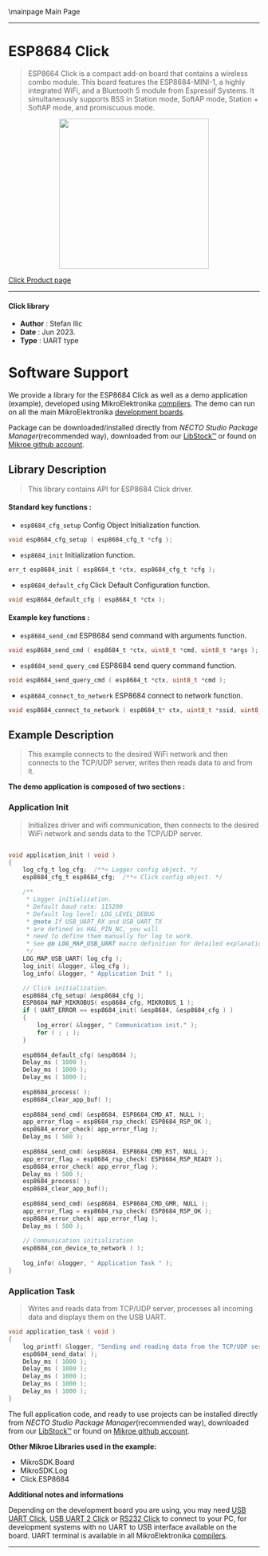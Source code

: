 \mainpage Main Page

---
# ESP8684 Click

> ESP8664 Click is a compact add-on board that contains a wireless combo module. This board features the ESP8684-MINI-1, a highly integrated WiFi, and a Bluetooth 5 module from Espressif Systems. It simultaneously supports BSS in Station mode, SoftAP mode, Station + SoftAP mode, and promiscuous mode. 

<p align="center">
  <img src="https://download.mikroe.com/images/click_for_ide/esp8684_click.png" height=300px>
</p>

[Click Product page](https://www.mikroe.com/esp8684-click)

---


#### Click library

- **Author**        : Stefan Ilic
- **Date**          : Jun 2023.
- **Type**          : UART type


# Software Support

We provide a library for the ESP8684 Click
as well as a demo application (example), developed using MikroElektronika
[compilers](https://www.mikroe.com/necto-studio).
The demo can run on all the main MikroElektronika [development boards](https://www.mikroe.com/development-boards).

Package can be downloaded/installed directly from *NECTO Studio Package Manager*(recommended way), downloaded from our [LibStock&trade;](https://libstock.mikroe.com) or found on [Mikroe github account](https://github.com/MikroElektronika/mikrosdk_click_v2/tree/master/clicks).

## Library Description

> This library contains API for ESP8684 Click driver.

#### Standard key functions :

- `esp8684_cfg_setup` Config Object Initialization function.
```c
void esp8684_cfg_setup ( esp8684_cfg_t *cfg );
```

- `esp8684_init` Initialization function.
```c
err_t esp8684_init ( esp8684_t *ctx, esp8684_cfg_t *cfg );
```

- `esp8684_default_cfg` Click Default Configuration function.
```c
void esp8684_default_cfg ( esp8684_t *ctx );
```

#### Example key functions :

- `esp8684_send_cmd` ESP8684 send command with arguments function.
```c
void esp8684_send_cmd ( esp8684_t *ctx, uint8_t *cmd, uint8_t *args );
```

- `esp8684_send_query_cmd` ESP8684 send query command function.
```c
void esp8684_send_query_cmd ( esp8684_t *ctx, uint8_t *cmd );
```

- `esp8684_connect_to_network` ESP8684 connect to network function.
```c
void esp8684_connect_to_network ( esp8684_t* ctx, uint8_t *ssid, uint8_t *password );
```

## Example Description

> This example connects to the desired WiFi network and then
  connects to the TCP/UDP server, writes then reads data to and from it.

**The demo application is composed of two sections :**

### Application Init

> Initializes driver and wifi communication, then connects to the desired WiFi network
  and sends data to the TCP/UDP server.

```c

void application_init ( void ) 
{
    log_cfg_t log_cfg;  /**< Logger config object. */
    esp8684_cfg_t esp8684_cfg;  /**< Click config object. */

    /** 
     * Logger initialization.
     * Default baud rate: 115200
     * Default log level: LOG_LEVEL_DEBUG
     * @note If USB_UART_RX and USB_UART_TX 
     * are defined as HAL_PIN_NC, you will 
     * need to define them manually for log to work. 
     * See @b LOG_MAP_USB_UART macro definition for detailed explanation.
     */
    LOG_MAP_USB_UART( log_cfg );
    log_init( &logger, &log_cfg );
    log_info( &logger, " Application Init " );

    // Click initialization.
    esp8684_cfg_setup( &esp8684_cfg );
    ESP8684_MAP_MIKROBUS( esp8684_cfg, MIKROBUS_1 );
    if ( UART_ERROR == esp8684_init( &esp8684, &esp8684_cfg ) ) 
    {
        log_error( &logger, " Communication init." );
        for ( ; ; );
    }
    
    esp8684_default_cfg( &esp8684 );
    Delay_ms ( 1000 );
    Delay_ms ( 1000 );
    Delay_ms ( 1000 );
    
    esp8684_process( );
    esp8684_clear_app_buf( );
    
    esp8684_send_cmd( &esp8684, ESP8684_CMD_AT, NULL );
    app_error_flag = esp8684_rsp_check( ESP8684_RSP_OK );
    esp8684_error_check( app_error_flag );
    Delay_ms ( 500 );
    
    esp8684_send_cmd( &esp8684, ESP8684_CMD_RST, NULL );
    app_error_flag = esp8684_rsp_check( ESP8684_RSP_READY );
    esp8684_error_check( app_error_flag );
    Delay_ms ( 500 );
    esp8684_process( );
    esp8684_clear_app_buf();
    
    esp8684_send_cmd( &esp8684, ESP8684_CMD_GMR, NULL );
    app_error_flag = esp8684_rsp_check( ESP8684_RSP_OK );
    esp8684_error_check( app_error_flag );
    Delay_ms ( 500 );
    
    // Communication initialization
    esp8684_con_device_to_network ( );
    
    log_info( &logger, " Application Task " );
}

```

### Application Task

> Writes and reads data from TCP/UDP server, processes all incoming data 
  and displays them on the USB UART.

```c
void application_task ( void ) 
{
    log_printf( &logger, "Sending and reading data from the TCP/UDP server \r\n" );
    esp8684_send_data( );
    Delay_ms ( 1000 );
    Delay_ms ( 1000 );
    Delay_ms ( 1000 );
    Delay_ms ( 1000 );
    Delay_ms ( 1000 );
}
```

The full application code, and ready to use projects can be installed directly from *NECTO Studio Package Manager*(recommended way), downloaded from our [LibStock&trade;](https://libstock.mikroe.com) or found on [Mikroe github account](https://github.com/MikroElektronika/mikrosdk_click_v2/tree/master/clicks).

**Other Mikroe Libraries used in the example:**

- MikroSDK.Board
- MikroSDK.Log
- Click.ESP8684

**Additional notes and informations**

Depending on the development board you are using, you may need
[USB UART Click](https://www.mikroe.com/usb-uart-click),
[USB UART 2 Click](https://www.mikroe.com/usb-uart-2-click) or
[RS232 Click](https://www.mikroe.com/rs232-click) to connect to your PC, for
development systems with no UART to USB interface available on the board. UART
terminal is available in all MikroElektronika
[compilers](https://shop.mikroe.com/compilers).

---

